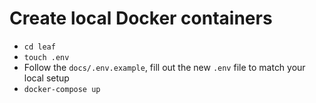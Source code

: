 # Create local Docker containers

- `cd leaf`
- `touch .env`
- Follow the `docs/.env.example`, fill out the new `.env` file to match your local setup
- `docker-compose up`

